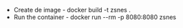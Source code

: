 * Create de image - docker build -t zsnes .
* Run the container - docker run --rm -p 8080:8080 zsnes